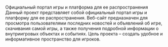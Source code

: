 Официальный портал игры и платформа для ее распространения
Данный проект представляет собой официальный портал игры и платформу для ее распространения. Веб-сайт предназначен для просмотра пользователями последних новостей и объявлений об игре, скачивания самой игры, а также получения подробной информации о внутриигровых объектах и событиях. Цель проекта – создать удобное и информативное пространство для игроков.
